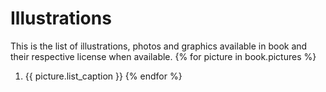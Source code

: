 Illustrations
=============

This is the list of illustrations, photos and graphics available in book and their respective license when available.
{% for picture in book.pictures %}
  1. {{ picture.list_caption }}
{% endfor %}
